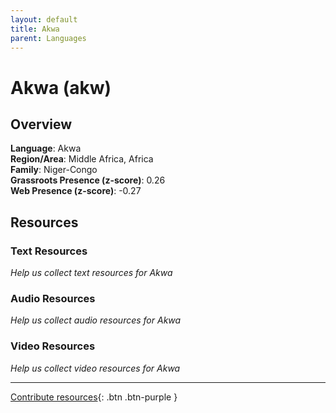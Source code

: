 ```yaml
---
layout: default
title: Akwa
parent: Languages
---
```


# Akwa (akw)

## Overview

**Language**: Akwa  
**Region/Area**: Middle Africa, Africa  
**Family**: Niger-Congo  
**Grassroots Presence (z-score)**: 0.26  
**Web Presence (z-score)**: -0.27  

## Resources

### Text Resources
*Help us collect text resources for Akwa*

### Audio Resources
*Help us collect audio resources for Akwa*

### Video Resources
*Help us collect video resources for Akwa*

---

[Contribute resources](https://forms.office.com/e/1SfLJx3u1r){: .btn .btn-purple }
